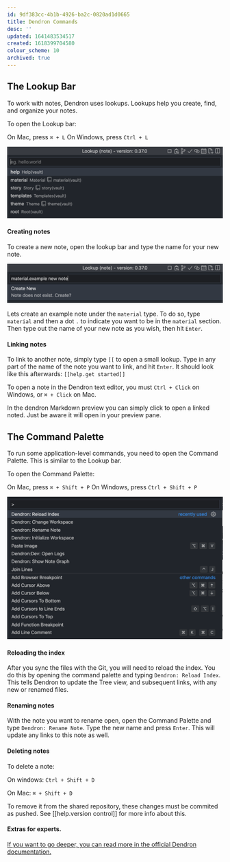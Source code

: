 ```yaml
---
id: 9df383cc-4b1b-4926-ba2c-0820ad1d0665
title: Dendron Commands
desc: ''
updated: 1641483534517
created: 1618399704580
colour_scheme: 10
archived: true
---
```


## The Lookup Bar
To work with notes, Dendron uses lookups. Lookups help you create, find, and organize your notes.

To open the Lookup bar:

On Mac, press `⌘ + L`
On Windows, press `Ctrl + L`

![The lookup bar](images/help/interface/lookup-bar.png)

#### Creating notes
To create a new note, open the lookup bar and type the name for your new note.

![The lookup bar](images/help/interface/new-note.png)

Lets create an example note under the `material` type. To do so, type `material` and then a dot `.` to indicate you want to be in the `material` section. Then type out the name of your new note as you wish, then hit `Enter`.

#### Linking notes

To link to another note, simply type `[[` to open a small lookup. Type in any part of the name of the note you want to link, and hit `Enter`. It should look like this afterwards: `[[help.get started]]`

To open a note in the Dendron text editor, you must `Ctrl + Click` on Windows, or `⌘ + Click` on Mac.

In the dendron Markdown preview you can simply click to open a linked noted. Just be aware it will open in your preview pane.

## The Command Palette

To run some application-level commands, you need to open the Command Palette. This is similar to the Lookup bar.

To open the Command Palette:

On Mac, press `⌘ + Shift + P`
On Windows, press `Ctrl + Shift + P`

![The command palette](images/help/interface/palette.png)

#### Reloading the index

After you sync the files with the Git, you will need to reload the index. You do this by opening the command palette and typing `Dendron: Reload Index`. This tells Dendron to update the Tree view, and subsequent links, with any new or renamed files.

#### Renaming notes

With the note you want to rename open, open the Command Palette and type `Dendron: Rename Note`. Type the new name and press `Enter`. This will update any links to this note as well.

#### Deleting notes

To delete a note:

On windows:
`Ctrl + Shift + D` 

On Mac:
`⌘ + Shift + D`

To remove it from the shared repository, these changes must be commited as pushed. See [[help.version control]] for more info about this.

#### Extras for experts.

[If you want to go deeper, you can read more in the official Dendron documentation.](https://wiki.dendron.so/notes/e86ac3ab-dbe1-47a1-bcd7-9df0d0490b40.html)